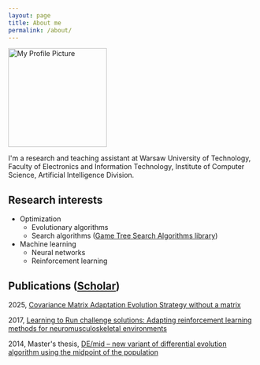 ```yaml
---
layout: page
title: About me
permalink: /about/
---
```


<img src="{{site.url}}/images/adam.jpg" alt="My Profile Picture" width="200">

I'm a research and teaching assistant at Warsaw University of Technology, Faculty of Electronics and Information Technology, Institute of Computer Science, Artificial Intelligence Division.

## Research interests

- Optimization
  - Evolutionary algorithms
  - Search algorithms ([Game Tree Search Algorithms library](https://github.com/AdamStelmaszczyk/gtsa))
- Machine learning
  - Neural networks
  - Reinforcement learning

## Publications ([Scholar](https://scholar.google.com/citations?hl=en&user=FWFQ-XIAAAAJ&view_op=list_works&sortby=pubdate))

2025, [Covariance Matrix Adaptation Evolution Strategy without a matrix]({{site.url}}/papers/mf-cma-es-preprint.pdf)

2017, [Learning to Run challenge solutions: Adapting reinforcement learning methods for neuromusculoskeletal environments](https://github.com/AdamStelmaszczyk/learning2run)

2014, Master's thesis, [DE/mid – new variant of differential evolution algorithm using the midpoint of the population](https://github.com/AdamStelmaszczyk/masters-thesis)
